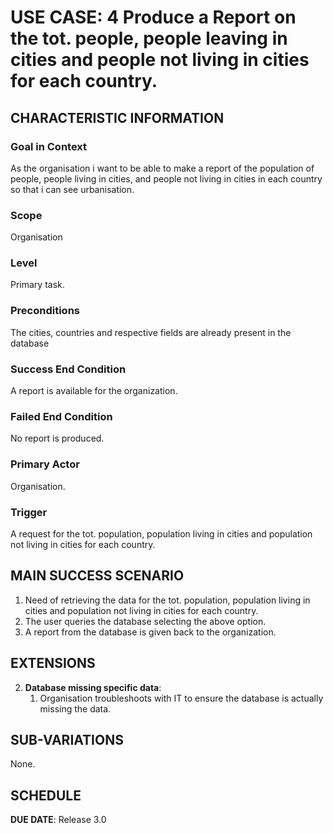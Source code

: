 # USE CASE: 4 Produce a Report on the tot. people, people leaving in cities and people not living in cities for each country.
## CHARACTERISTIC INFORMATION

### Goal in Context

As the organisation i want to be able to make a report of the population of people, people living in cities, and people not living in cities in each country so that i can see urbanisation.

### Scope

Organisation

### Level

Primary task.

### Preconditions

The cities, countries and respective fields are already present in the database

### Success End Condition

A report is available for the organization.

### Failed End Condition

No report is produced.

### Primary Actor

Organisation.

### Trigger

A request for the tot. population, population living in cities and population not living in cities for each country.

## MAIN SUCCESS SCENARIO

1. Need of retrieving the data for the tot. population, population living in cities and population not living in cities for each country.
2. The user queries the database selecting the above option.
3. A report from the database is given back to the organization.

## EXTENSIONS

2. **Database missing specific data**:
    1. Organisation troubleshoots with IT to ensure the database is actually missing the data. 
    
## SUB-VARIATIONS

None.

## SCHEDULE

**DUE DATE**: Release 3.0